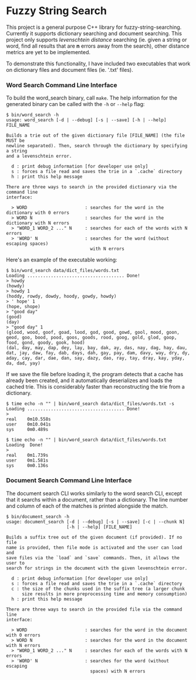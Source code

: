 # Fuzzy String Search
This project is a general purpose C++ library for fuzzy-string-searching. Currently it supports dictionary searching and document searching. This project only supports *levenschtein distance* searching (ie. given a string or word, find all results that are **n** errors away from the search), other distance metrics are yet to be implemented. 

To demonstrate this functionality, I have included two executables that work on dictionary files and document files (ie. '.txt' files). 

### Word Search Command Line Interface

To build the word_search binary, call `make`. The help information for the generated binary can be called with the `-h` or `--help` flag:
```
$ bin/word_search -h
usage: word_search [-d | --debug] [-s | --save] [-h | --help] FILE_NAME

Builds a trie out of the given dictionary file [FILE_NAME] (the file MUST be
newline separated). Then, search through the dictionary by specifying a string
and a levenschtein error.

  d : print debug information [for developer use only]
  s : forces a file read and saves the trie in a `.cache` directory
  h : print this help message

There are three ways to search in the provided dictionary via the command line
interface:

  > WORD                      : searches for the word in the dictionary with 0 errors
  > WORD N                    : searches for the word in the dictionary with N errors
  > "WORD_1 WORD_2 ..." N     : searches for each of the words with N errors
  > 'WORD' N                  : searches for the word (without escaping spaces)
                                with N errors
```

Here's an example of the executable working:

```
$ bin/word_search data/dict_files/words.txt 
Loading ..................................... Done!
> howdy
(howdy)
> howdy 1
(hoddy, rowdy, dowdy, hoody, gowdy, howdy)
> ' hope' 1
(hope, shope)
> "good day"
(good)
(day)
> "good day" 1
(glood, wood, goof, goad, lood, god, good, gowd, gool, mood, goon, geod, goo, bood, pood, goos, goods, rood, goog, gold, glod, goop, food, gond, goody, gook, hood)
(dal, day, may, dap, dey, lay, bay, dak, ay, das, nay, dag, hay, dau, dat, jay, daw, fay, dab, days, dah, gay, pay, dam, davy, way, dry, dy, aday, cay, dar, dae, dan, say, dazy, dao, ray, tay, dray, kay, yday, da, dad, yay)
```

If we save the file before loading it, the program detects that a cache has already been created, and it automatically deserializes and loads the cached trie. This is considerably faster than reconstructing the trie from a dictionary.
```
$ time echo -n "" | bin/word_search data/dict_files/words.txt -s
Loading ..................................... Done!
> 
real    0m10.558s
user    0m10.041s
sys     0m0.489s

$ time echo -n "" | bin/word_search data/dict_files/words.txt
Loading  Done!
> 
real    0m1.739s
user    0m1.581s
sys     0m0.136s
```

### Document Search Command Line Interface

The document search CLI works similarly to the word search CLI, except that it searchs within a document, rather than a dictionary. The line number and column of each of the matches is printed alongside the match. 
```
$ bin/document_search -h
usage: document_search [-d | --debug] [-s | --save] [-c | --chunk N]
                       [-h | --help] [FILE_NAME]

Builds a suffix tree out of the given document (if provided). If no file
name is provided, then file mode is activated and the user can load and
save files via the `load` and `save` commands. Then, it allows the user to
search for strings in the document with the given levenschtein error.

  d : print debug information [for developer use only]
  s : forces a file read and saves the trie in a `.cache` directory
  c : the size of the chunks used in the suffix tree (a larger chunk
      size results in more preprocessing time and memory consumption)
  h : print this help message

There are three ways to search in the provided file via the command line
interface:

  > WORD                      : searches for the word in the document with 0 errors
  > WORD N                    : searches for the word in the document with N errors
  > "WORD_1 WORD_2 ..." N     : searches for each of the words with N errors
  > 'WORD' N                  : searches for the word (without escaping 
                                spaces) with N errors
```